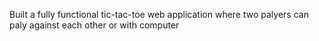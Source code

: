 Built a fully functional tic-tac-toe web application where two palyers can paly against each other or with computer
